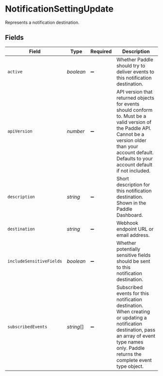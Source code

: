 # NotificationSettingUpdate

Represents a notification destination.


## Fields

| Field                                                                                                                                                                                                             | Type                                                                                                                                                                                                              | Required                                                                                                                                                                                                          | Description                                                                                                                                                                                                       |
| ----------------------------------------------------------------------------------------------------------------------------------------------------------------------------------------------------------------- | ----------------------------------------------------------------------------------------------------------------------------------------------------------------------------------------------------------------- | ----------------------------------------------------------------------------------------------------------------------------------------------------------------------------------------------------------------- | ----------------------------------------------------------------------------------------------------------------------------------------------------------------------------------------------------------------- |
| `active`                                                                                                                                                                                                          | *boolean*                                                                                                                                                                                                         | :heavy_minus_sign:                                                                                                                                                                                                | Whether Paddle should try to deliver events to this notification destination.                                                                                                                                     |
| `apiVersion`                                                                                                                                                                                                      | *number*                                                                                                                                                                                                          | :heavy_minus_sign:                                                                                                                                                                                                | API version that returned objects for events should conform to. Must be a valid version of the Paddle API. Cannot be a version older than your account default. Defaults to your account default if not included. |
| `description`                                                                                                                                                                                                     | *string*                                                                                                                                                                                                          | :heavy_minus_sign:                                                                                                                                                                                                | Short description for this notification destination. Shown in the Paddle Dashboard.                                                                                                                               |
| `destination`                                                                                                                                                                                                     | *string*                                                                                                                                                                                                          | :heavy_minus_sign:                                                                                                                                                                                                | Webhook endpoint URL or email address.                                                                                                                                                                            |
| `includeSensitiveFields`                                                                                                                                                                                          | *boolean*                                                                                                                                                                                                         | :heavy_minus_sign:                                                                                                                                                                                                | Whether potentially sensitive fields should be sent to this notification destination.                                                                                                                             |
| `subscribedEvents`                                                                                                                                                                                                | *string*[]                                                                                                                                                                                                        | :heavy_minus_sign:                                                                                                                                                                                                | Subscribed events for this notification destination. When creating or updating a notification destination, pass an array of event type names only. Paddle returns the complete event type object.                 |